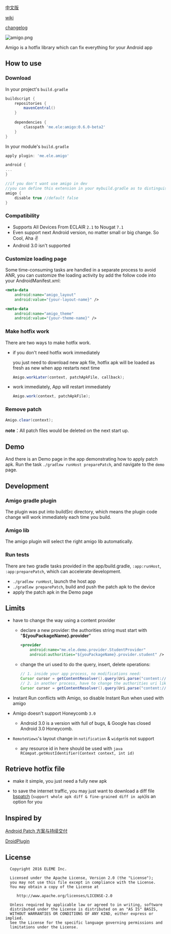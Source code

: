 [中文版](https://github.com/eleme/Amigo/blob/master/README_zh.md#amigo)

[wiki](https://github.com/eleme/Amigo/wiki)

[changelog](https://github.com/eleme/Amigo/blob/master/CHANGELOG.md)

![amigo.png](http://amigotheband.com/wp-content/uploads/2015/02/logo_amigo-yellow.png)  

Amigo is a hotfix library which can fix everything for your Android app

## How to use 
### Download
In your project's `build.gradle`

```groovy
buildscript { 
    repositories {
        mavenCentral()
    }
    
    dependencies {
        classpath 'me.ele:amigo:0.6.0-beta2'
    }
}
```

In your module's `build.gradle`

```groovy
apply plugin: 'me.ele.amigo'

android {
...
}

//if you don't want use amigo in dev
//you can define this extension in your mybuild.gradle as to distinguish debug & release build
amigo {
    disable true //default false
}

```


### Compatibility

- Supports All Devices From ECLAIR `2.1` to Nougat `7.1`
- Even support next Android version, no matter small or big change. So Cool, Aha :v:
- Android 3.0 isn't supported

### Customize loading page
Some time-consuming tasks are handled in a separate process to avoid ANR, you can customize the loading activity by add the follow code into your AndroidManifest.xml:

```xml
<meta-data
    android:name="amigo_layout"
    android:value="{your-layout-name}" />

<meta-data
    android:name="amigo_theme"
    android:value="{your-theme-name}" />
```

### Make hotfix work
There are two ways to make hotfix work.

* if you don't need hotfix work immediately
 
  you just need to download new apk file, hotfix apk will be loaded as fresh as new when app restarts next time
	
	```java
    Amigo.workLater(context, patchApkFile, callback);
    ```
    
* work immediately, App will restart immediately
	
	```java
	Amigo.work(context, patchApkFile);
	```
	
### Remove patch

```java
Amigo.clear(context);
```
    
**note**：All patch files would be deleted on the next start up.

## Demo
And there is an Demo page in the app demonstrating how to apply patch apk.
Run the task `./gradlew runHost preparePatch`, and navigate to the `demo` page.

## Development

### Amigo gradle plugin
The plugin was put into buildSrc directory, which means the plugin code change will work immediately each time you build.

### Amigo lib
The amigo plugin will select the right amigo lib automatically.

### Run tests
There are two gradle tasks provided in the app/build.gradle, `:app:runHost`, `:app:preparePatch`, which can accelerate development.

* `./gradlew runHost`, launch the host app
* `./gradlew preparePatch`, build and push the patch apk to the device
* apply the patch apk in the Demo page

## Limits
 - have to change the way using a content provider
    * declare a new provider: the authorities string must start with "**${youPackageName}.provider**"
    
        ```xml
        <provider
            android:name="me.ele.demo.provider.StudentProvider"
            android:authorities="${youPackageName}.provider.student" />
        ```
        
    * change the uri used to do the query, insert, delete operations:
     
        ```java
        // 1. inside your app process, no modifications need:
        Cursor cursor = getContentResolver().query(Uri.parse("content://" + getPackageName() + ".provider.student?id=0"), null, null, null, null);
        // 2. in another process, have to change the authorities uri like the following : 
        Cursor cursor = getContentResolver().query(Uri.parse("content://" + targetPackageName + ".provider/student?id=0"), null, null, null, null);
        ```
        
 -  Instant Run conflicts with Amigo, so disable Instant Run when used with amigo
 
 -  Amigo doesn't support Honeycomb `3.0`
    * Android 3.0 is a version with full of bugs, & Google has closed Android 3.0 Honeycomb.
    
 - `RemoteViews`'s layout change in `notification` & `widget`is not support   
    * any resource id in here should be used with ```java RCompat.getHostIdentifier(Context context, int id) ```

## Retrieve hotfix file

- make it simple, you just need a fully new apk

- to save the internet traffic, you may just want to download a diff file
  [bspatch](https://github.com/eleme/bspatch) (`support whole apk diff & fine-grained diff in apk`)is an option for you
  

## Inspired by

[Android Patch 方案与持续交付](http://dev.qq.com/topic/57a31921ac3a1fb613dd40f3)

[DroidPlugin](https://github.com/DroidPluginTeam/DroidPlugin)


## License


	  Copyright 2016 ELEME Inc.

	  Licensed under the Apache License, Version 2.0 (the "License");
	  you may not use this file except in compliance with the License.
	  You may obtain a copy of the License at

	     http://www.apache.org/licenses/LICENSE-2.0

	  Unless required by applicable law or agreed to in writing, software
	  distributed under the License is distributed on an "AS IS" BASIS,
	  WITHOUT WARRANTIES OR CONDITIONS OF ANY KIND, either express or implied.
	  See the License for the specific language governing permissions and
	  limitations under the License.
